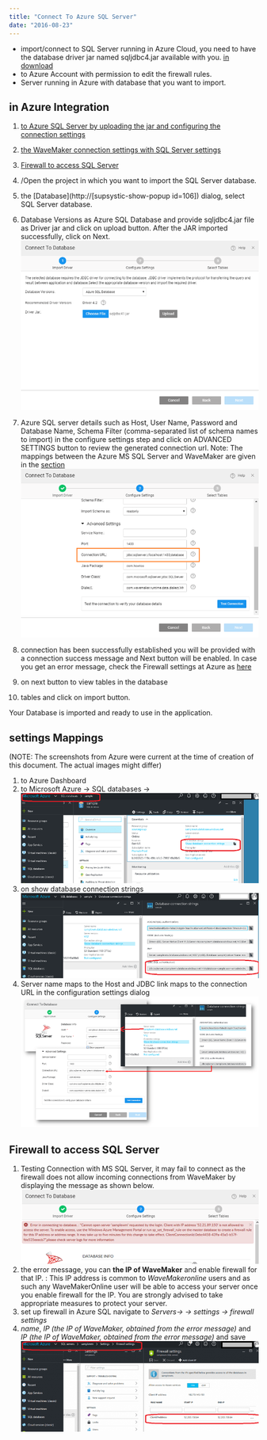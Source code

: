 ```yaml
---
title: "Connect To Azure SQL Server"
date: "2016-08-23"
---
```


- import/connect to SQL Server running in Azure Cloud, you need to have the database driver jar named sqljdbc4.jar available with you. [in download](/learn/app-development/services/database-services/download-jdbc-driver-jar/)
- to Azure Account with permission to edit the firewall rules.
- Server running in Azure with database that you want to import.

## in Azure Integration

1. [to Azure SQL Server by uploading the jar and configuring the connection settings](#instructions)
2. [the WaveMaker connection settings with SQL Server settings](#mapping)
3. [Firewall to access SQL Server](#firewall)

1. /Open the project in which you want to import the SQL Server database.
2. the [Database](http://[supsystic-show-popup id=106]) dialog, select SQL Server database.
3. Database Versions as Azure SQL Database and provide sqljdbc4.jar file as Driver jar and click on upload button. After the JAR imported successfully, click on Next. [![](../assets/azure_dbdriver.png)](../assets/azure_dbdriver.png)
4. Azure SQL server details such as Host, User Name, Password and Database Name, Schema Filter (comma-separated list of schema names to import) in the configure settings step and click on ADVANCED SETTINGS button to review the generated connection url. Note: The mappings between the Azure MS SQL Server and WaveMaker are given in the [section](#mapping) [![](../assets/azure_dbsettings.png)](../assets/azure_dbsettings.png)
5. connection has been successfully established you will be provided with a connection success message and Next button will be enabled. In case you get an error message, check the Firewall settings at Azure as [here](#firewall)
6. on next button to view tables in the database
7. tables and click on import button.

Your Database is imported and ready to use in the application.

## settings Mappings

(NOTE: The screenshots from Azure were current at the time of creation of this document. The actual images might differ)

1. to Azure Dashboard
2. to Microsoft Azure -> SQL databases -> [![](../assets/azure_dbmap1.png)](../assets/azure_dbmap1.png)
3. on show database connection strings [![](../assets/azure_dbmap2.png)](../assets/azure_dbmap2.png)
4. Server name maps to the Host and JDBC link maps to the connection URL in the configuration settings dialog [![](../assets/azure_dbmap3.png)](../assets/azure_dbmap3.png)

## Firewall to access SQL Server

1. Testing Connection with MS SQL Server, it may fail to connect as the firewall does not allow incoming connections from WaveMaker by displaying the message as shown below. [![](../assets/azure_firewall.png)](../assets/azure_firewall.png)
2. the error message, you can **the IP of WaveMaker** and enable firewall for that IP. : This IP address is common to _WaveMakeronline_ users and as such any WaveMakerOnline user will be able to access your server once you enable firewall for the IP. You are strongly advised to take appropriate measures to protect your server.
3. set up firewall in Azure SQL navigate to _Servers-> <your-database-server> -> settings -> firewall settings_
4. _name_, _IP (the IP of WaveMaker, obtained from the error message)_ and _IP (the IP of WaveMaker, obtained from the error message)_ and save [![](../assets/azure_firewall1.png)](../assets/azure_firewall1.png)
